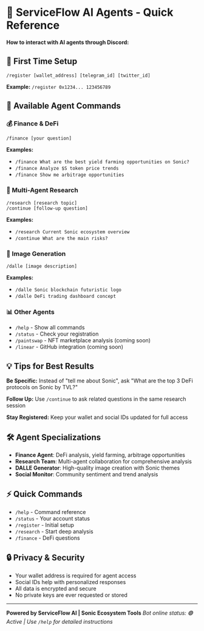 # 🤖 ServiceFlow AI Agents - Quick Reference

**How to interact with AI agents through Discord:**

## 📝 First Time Setup
```
/register [wallet_address] [telegram_id] [twitter_id]
```
**Example:** `/register 0x1234... 123456789`

## 🚀 Available Agent Commands

### 💰 Finance & DeFi
```
/finance [your question]
```
**Examples:**
- `/finance What are the best yield farming opportunities on Sonic?`
- `/finance Analyze $S token price trends`
- `/finance Show me arbitrage opportunities`

### 🧠 Multi-Agent Research
```
/research [research topic]
/continue [follow-up question]
```
**Examples:**
- `/research Current Sonic ecosystem overview`
- `/continue What are the main risks?`

### 🎨 Image Generation
```
/dalle [image description]
```
**Examples:**
- `/dalle Sonic blockchain futuristic logo`
- `/dalle DeFi trading dashboard concept`

### 📊 Other Agents
- `/help` - Show all commands
- `/status` - Check your registration
- `/paintswap` - NFT marketplace analysis (coming soon)
- `/linear` - GitHub integration (coming soon)

## 💡 Tips for Best Results

**Be Specific:** Instead of "tell me about Sonic", ask "What are the top 3 DeFi protocols on Sonic by TVL?"

**Follow Up:** Use `/continue` to ask related questions in the same research session

**Stay Registered:** Keep your wallet and social IDs updated for full access

## 🛠️ Agent Specializations

- **Finance Agent**: DeFi analysis, yield farming, arbitrage opportunities
- **Research Team**: Multi-agent collaboration for comprehensive analysis  
- **DALLE Generator**: High-quality image creation with Sonic themes
- **Social Monitor**: Community sentiment and trend analysis

## ⚡ Quick Commands
- `/help` - Command reference
- `/status` - Your account status  
- `/register` - Initial setup
- `/research` - Start deep analysis
- `/finance` - DeFi questions

## 🔒 Privacy & Security
- Your wallet address is required for agent access
- Social IDs help with personalized responses
- All data is encrypted and secure
- No private keys are ever requested or stored

---
**Powered by ServiceFlow AI | Sonic Ecosystem Tools**
*Bot online status: 🟢 Active | Use `/help` for detailed instructions*